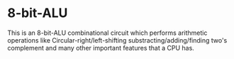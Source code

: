 # 8-bit-ALU

This is an 8-bit-ALU combinational circuit which performs arithmetic operations like Circular-right/left-shifting substracting/adding/finding two's complement and many other 
important features that a CPU has.
